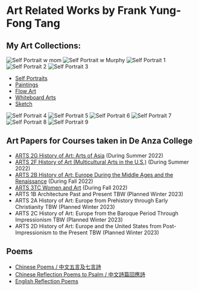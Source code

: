 # Art Related Works by Frank Yung-Fong Tang
## My Art Collections:
![Self Portrait w mom](https://lh3.googleusercontent.com/pw/AL9nZEUt2WG_StkIWF3-lEh_TYqoDhnWx06L847KH6wdak16atAXIYykGIjZnx9UWejgTEE_RDCnRPncJ4onZprQ8kdLR5PIyip94LoHY2ruNGx7T-WTWZSuSe0SGshzCg3vUDf1lqPEmEKO5dm8i1z3lEVjfQ=h150-no)
![Self Portrait w Murphy](https://lh3.googleusercontent.com/pw/AL9nZEUZtAhfcgw2g9iRT_4qudztwiZrRR_E1y3qjS00_wgkSuyYVIj88gJVpouo2-tOVKLhbBWrc-Ug6yp20mKSfUmZTLKu9ikhdPt4N8RTyg2uxi1os-_LJHEs4hUzscyB5AX-ON4LiSD5izTMuIQkYtuVCw=h150-no)
![Self Portrait 1](https://lh3.googleusercontent.com/pw/AL9nZEUtSiB781aas12KeOulBbTMiOs0kJnATSl18g_CmBvFkXuI7HbXsngCurP7SbOyJ0JNgGJJSjBDxtgc6lG5dyLo0WcBjYlJza4ym5ioAijHtqEvYhhmbPIAgMWJFilgWg3Jwsme6RbzCHoDcPwJG0klOQ=h150-no)
![Self Portrait 2](https://lh3.googleusercontent.com/pw/AL9nZEVJnwKzZhKfrGPWoUZRlwmXb1tusavdwY7ki5DV0MsgG5_VSmcXieQe7SsUtxSaOjBe5Pn6-SYqKgt1qkuAT1loaIpb0FRuQWACOBiU3gxivr6vxfQBdjz0-ydFbnuA4YCxzrYzOa_LPj0frx0W3JVaEg=h150-no)
![Self Portrait 3](https://lh3.googleusercontent.com/pw/AL9nZEXyfAFSXgWsAZT03EdwcZShwkjGmg6xzI0li50mVkdaHxrgqbdFKhSgzTsAGyFnzGPv-3GDrTuGDa0AHALzjdalgPuGS-ZO78xscWTMZ_i4VMkYOUzr1FTIwcV2ZBpFpsKR_n7T-mgp1RNaOTWz-K4nLw=h151-no)

* [Self Portraits](https://photos.app.goo.gl/fpPQ2N44MGyPmAmQ7)
* [Paintings](https://photos.google.com/share/AF1QipNASVWrZrCqF6noxwyhVYz6pGCW2lXAIDEhbBiTAQ659TUvWfe2Ct-uWqIbH8Flng?key=LTl2U2U4NUprT1R6YWZvS1U0QmJsSHF5OU9uLXNR)
* [Flow Art](https://photos.google.com/share/AF1QipM7I3VPSA7HOh74caPEyLx5tryOoPBNifPdM7N6kjv4HZkQcdMqJxGdTajE-nIbOw?key=UzhpdWc0dndDOTlYb2U0LVZ5OTZLZFNfa3U4UEN3)
* [Whiteboard Arts](https://photos.app.goo.gl/7DhSwzdcgqK6VtBw5)
* [Sketch](https://photos.app.goo.gl/LLw52odJm9WzRwVm7)


![Self Portrait 4](https://lh3.googleusercontent.com/pw/AL9nZEUBwqw7-uMssdhhsxq7NBVwlxPa4wdKjcHjNeWiBr5ssrxlZq_I-TTRqhgpSaT5Xa5686dsQL0ExW6RpqN8drcDdZtG4MGLl4hUR0dFfVP47Sixd0mNN-TC1ueYW7qLcWr3A07ZDCAVW7BQVV8foV_Blw=h150-no)
![Self Portrait 5](https://lh3.googleusercontent.com/pw/AL9nZEWBcW2klPxJiI8l2W8uLcL-GTjAmiOGejjSRN_SU66F36QarHzzw-m8BtW1ImY1T79sUsf1AF-HZSqRks_jil7kQa3f2bbas-di7LZuuRLqIXoeKowz15EiV3OsrDRMK70csg8WK8KsBJyy0qrmtCvVKA=h150-no)
![Self Portrait 6](https://lh3.googleusercontent.com/pw/AL9nZEX2t16KmTpFlifLuG0RwGGAhw6tqss8rORSBi3cNVMQ5NCm5QucspucVxKZNMkhAgqxan9yQdMG6RJXvgaaifMKfJ58FAUaxun0Ly2HuSKxAW8jDv3LGkLO9DMH8UiuYYgztfQrR21l-UhIj284YnwwFQ=h150-no)
![Self Portrait 7](https://lh3.googleusercontent.com/pw/AL9nZEXMQJrhu8EikgSOq2yc_7dObel5czADjz_9uVWDcEdBKgC9XKExImA4evsJIChJE_b0AqVcWwNc72OiSyMfMuH1QVTW3mBDh5vACH2wUZxppX1vPhyRvAc6pUxiT-e9y9yVnhGz7bq13n_cvDjSkGUiWw=h150-no)
![Self Portrait 8](https://lh3.googleusercontent.com/pw/AL9nZEUQn5ZnxwhcGZvx3r-IKc3NUVQH9di1JS0XhKLGtkAPBdNNbZnsF3vKl954aFdmj7W-cjQgspjD2vSZh_7WtwDCBha0P4pLEGgPDpzBOT8bDNkSWbjHyq7OPBG41gl61VX7v7IMBFfVr7AhmU1-Zn_EAA=h150-no)
![Self Portrait 9](https://lh3.googleusercontent.com/pw/AL9nZEUgWSCG5P2PuNkv3R7WBnBBw9X9hMn2MLb10bT8Zq20c-Q9cOPksWxqYBimTE0WWcetZPTi9vSU9Es3WHwQH1nroYqfpuS1dl8MwtN4vuqrtG6wiy0u9UR4rHXMLAM9C6wYPMw3wUAoYp7ojagQJiQIlg=h150-no)

## Art Papers for Courses taken in De Anza College
* [ARTS 2G History of Art: Arts of Asia](https://github.com/FrankYFTang/FrankYungFongTangArt/blob/main/ARTS2G/README.md) (During Summer 2022)
* [ARTS 2F History of Art (Multicultural Arts in the U.S.)](https://github.com/FrankYFTang/FrankYungFongTangArt/tree/main/ARTS2F) (During Summer 2022)
* [ARTS 2B History of Art: Europe During the Middle Ages and the Renaissance](https://github.com/FrankYFTang/FrankYungFongTangArt/tree/main/ARTS2B) (During Fall 2022)
* [ARTS 3TC Women and Art](https://github.com/FrankYFTang/FrankYungFongTangArt/tree/main/ARTS3TC) (During Fall 2022)
* ARTS 1B Architecture Past and Present TBW (Planned Winter 2023)
* ARTS 2A History of Art: Europe from Prehistory through Early Christianity TBW (Planned Winter 2023)
* ARTS 2C History of Art: Europe from the Baroque Period Through Impressionism TBW (Planned Winter 2023)
* ARTS 2D History of Art: Europe and the United States from Post-Impressionism to the Present TBW (Planned Winter 2023)

## Poems
* [Chinese Poems / 中文五言及七言詩 ](https://github.com/FrankYFTang/FrankYungFongTangArt/tree/main/ChinesePoems)
* [Chinese Reflection Poems to Psalm / 中文詩篇回應詩](ChineseReflectionPoemstoPsalm.md)
* [English Reflection Poems](EnglishReflectionPoemstoPsalm.md)
